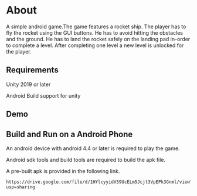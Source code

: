 # About
A simple android game.The game features a rocket ship. The player has to fly the rocket using the GUI buttons. He has to avoid hitting the obstacles and the ground. He has to land the rocket safely on the landing pad in-order to complete a level. After completing one level a new level is unlocked for the player.

## Requirements
Unity 2019 or later

Android Build support for unity


## Demo
<a href="https://github.com/RaviSingla23/RocketGame/blob/master/Screenshots/Screenshot%20(24).png"/></a>

<a href="https://github.com/RaviSingla23/RocketGame/blob/master/Screenshots/Screenshot%20(27).png"/></a>

<a href="https://github.com/RaviSingla23/RocketGame/blob/master/Screenshots/Screenshot%20(25).png"/></a>

## Build and Run on a Android Phone
An android device with android 4.4 or later is required to play the game.

Android sdk tools and build tools are required to build the apk file.

A pre-built apk is provided in the following link.
```
https://drive.google.com/file/d/1HYlcyyidV59UcELm5Jcjt3VpEPk3Gnml/view?usp=sharing
```
